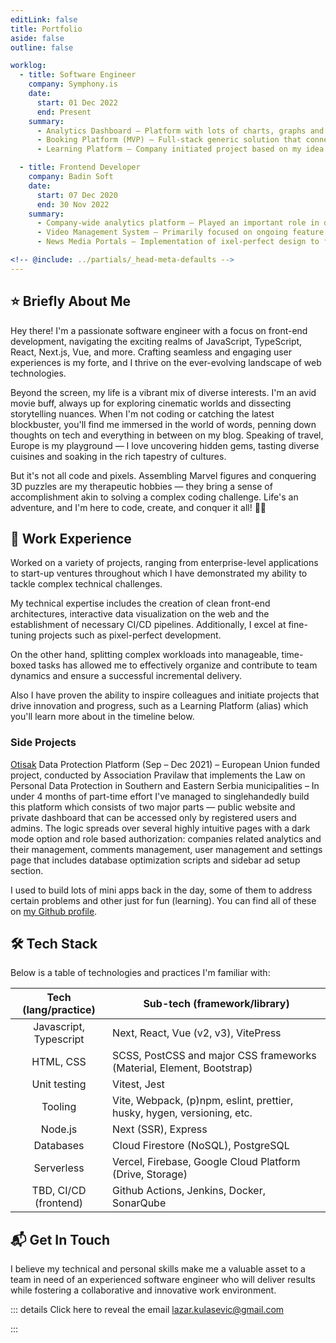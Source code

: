 ```yaml
---
editLink: false
title: Portfolio
aside: false
outline: false

worklog:
  - title: Software Engineer
    company: Symphony.is
    date:
      start: 01 Dec 2022
      end: Present
    summary:
      - Analytics Dashboard – Platform with lots of charts, graphs and filters, interconected on many levels.
      - Booking Platform (MVP) – Full-stack generic solution that connect providers with consumers based on their level of competence.
      - Learning Platform – Company initiated project based on my idea of an in-house cost-free VOD platform for enhanced knowledge-sharing through serving video content and presentations using Google Cloud Platform services as a backend. I took the advantage of a fresh start to establish the processes of trunk-based development and kanban. Developed CI/CD pipelines and generously contributed to the project architecture and test coverage.

  - title: Frontend Developer
    company: Badin Soft
    date:
      start: 07 Dec 2020
      end: 30 Nov 2022
    summary:
      - Company-wide analytics platform – Played an important role in developing a live user interaction monitoring platform, where I worked on both the feature development and CI/CD pipeline using Jenkins with Slack notifications. Actively participated in agile meetings, defined user stories and effectively prioritized tasks to ensure efficient delivery.
      - Video Management System – Primarily focused on ongoing feature development, improvements and bug fixes while consistently proposing new technical and product features and offering effective design solutions for new requirements. Other responsibilities included the guarantee of code quality by following already established CI/CD process.
      - News Media Portals – Implementation of ixel-perfect design to four lookalike media portals.

<!-- @include: ../partials/_head-meta-defaults -->
---
```

<style>
.vp-doc h2 {
  border-top: none;
  padding-top: 0;
  margin-top: 24px;
}
.vp-doc h2 .header-anchor {
  top: 0;
}
</style>
<script setup>
import Timeline from '../.vitepress/components/Timeline.vue'
</script>

## :star: Briefly About Me

Hey there! I'm a passionate software engineer with a focus on front-end development, navigating the exciting realms of JavaScript, TypeScript, React, Next.js, Vue, and more. Crafting seamless and engaging user experiences is my forte, and I thrive on the ever-evolving landscape of web technologies.

Beyond the screen, my life is a vibrant mix of diverse interests. I'm an avid movie buff, always up for exploring cinematic worlds and dissecting storytelling nuances. When I'm not coding or catching the latest blockbuster, you'll find me immersed in the world of words, penning down thoughts on tech and everything in between on my blog. Speaking of travel, Europe is my playground — I love uncovering hidden gems, tasting diverse cuisines and soaking in the rich tapestry of cultures.

But it's not all code and pixels. Assembling Marvel figures and conquering 3D puzzles are my therapeutic hobbies — they bring a sense of accomplishment akin to solving a complex coding challenge. Life's an adventure, and I'm here to code, create, and conquer it all! 🧗‍♂️

## :briefcase: Work Experience

Worked on a variety of projects, ranging from enterprise-level applications to start-up ventures throughout which I have demonstrated my ability to tackle complex technical challenges.

My technical expertise includes the creation of clean front-end architectures, interactive data visualization on the web and the establishment of necessary CI/CD pipelines. Additionally, I excel at fine-tuning projects such as pixel-perfect development.

On the other hand, splitting complex workloads into manageable, time-boxed tasks has allowed me to effectively organize and contribute to team dynamics and ensure a successful incremental delivery.

Also I have proven the ability to inspire colleagues and initiate projects that drive innovation and progress, such as a Learning Platform (alias) which you'll learn more about in the timeline below.

<Timeline />

### Side Projects

[Otisak](https://otisak.org) Data Protection Platform (Sep – Dec 2021) – European Union funded project, conducted by Association Pravilaw that implements the Law on Personal Data Protection in Southern and Eastern Serbia municipalities – In under 4 months of part-time effort I've managed to singlehandedly build this platform which consists of two major parts — public website and private dashboard that can be accessed only by registered users and admins. The logic spreads over several highly intuitive pages with a dark mode option and role based authorization: companies related analytics and their management, comments management, user management and settings page that includes database optimization scripts and sidebar ad setup section.

I used to build lots of mini apps back in the day, some of them to address certain problems and other just for fun (learning). You can find all of these on [my Github profile](https://github.com/lazarkulasevic).

## :hammer_and_wrench: Tech Stack

Below is a table of technologies and practices I'm familiar with:

|  Tech (lang/practice)  | Sub-tech (framework/library)                                            |
| :--------------------: | ------------------------------------------------------------------------|
| Javascript, Typescript | Next, React, Vue (v2, v3), VitePress                                    |
|       HTML, CSS        | SCSS, PostCSS and major CSS frameworks (Material, Element, Bootstrap)   |
|      Unit testing      | Vitest, Jest                                                            |
|        Tooling         | Vite, Webpack, (p)npm, eslint, prettier, husky, hygen, versioning, etc. |
|        Node.js         | Next (SSR), Express                                                     |
|       Databases        | Cloud Firestore (NoSQL), PostgreSQL                                     |
|       Serverless       | Vercel, Firebase, Google Cloud Platform (Drive, Storage)                |
| TBD, CI/CD (frontend)  | Github Actions, Jenkins, Docker, SonarQube                              |

## :mailbox_with_mail: Get In Touch

I believe my technical and personal skills make me a valuable asset to a team in need of an experienced software engineer who will deliver results while fostering a collaborative and innovative work environment.

::: details Click here to reveal the email
lazar.kulasevic@gmail.com

:::
